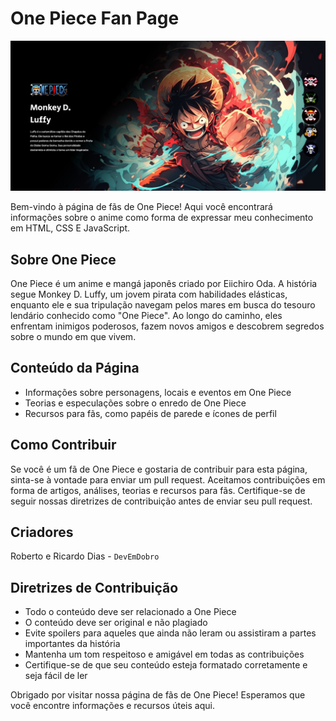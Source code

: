 # One Piece Fan Page

![Capa do site](./src/imagens/capa_one_piece.jpg)

Bem-vindo à página de fãs de One Piece! Aqui você encontrará informações sobre o anime como forma de expressar meu conhecimento em HTML, CSS E JavaScript.

## Sobre One Piece

One Piece é um anime e mangá japonês criado por Eiichiro Oda. A história segue Monkey D. Luffy, um jovem pirata com habilidades elásticas, enquanto ele e sua tripulação navegam pelos mares em busca do tesouro lendário conhecido como "One Piece". Ao longo do caminho, eles enfrentam inimigos poderosos, fazem novos amigos e descobrem segredos sobre o mundo em que vivem.

## Conteúdo da Página


- Informações sobre personagens, locais e eventos em One Piece
- Teorias e especulações sobre o enredo de One Piece
- Recursos para fãs, como papéis de parede e ícones de perfil

## Como Contribuir

Se você é um fã de One Piece e gostaria de contribuir para esta página, sinta-se à vontade para enviar um pull request. Aceitamos contribuições em forma de artigos, análises, teorias e recursos para fãs. Certifique-se de seguir nossas diretrizes de contribuição antes de enviar seu pull request.

## Criadores
Roberto e Ricardo Dias - `DevEmDobro`

## Diretrizes de Contribuição

- Todo o conteúdo deve ser relacionado a One Piece
- O conteúdo deve ser original e não plagiado
- Evite spoilers para aqueles que ainda não leram ou assistiram a partes importantes da história
- Mantenha um tom respeitoso e amigável em todas as contribuições
- Certifique-se de que seu conteúdo esteja formatado corretamente e seja fácil de ler

Obrigado por visitar nossa página de fãs de One Piece! Esperamos que você encontre informações e recursos úteis aqui.
